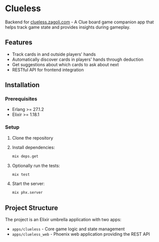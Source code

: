 # Clueless

Backend for [clueless.zagoli.com](https://clueless.zagoli.com) - A Clue board game companion app that helps track game state and provides insights during gameplay.

## Features

- Track cards in and outside players' hands
- Automatically discover cards in players' hands through deduction
- Get suggestions about which cards to ask about next
- RESTful API for frontend integration

## Installation

### Prerequisites

- Erlang >= 27.1.2
- Elixir >= 1.18.1

### Setup

1. Clone the repository
2. Install dependencies:

    ```bash
    mix deps.get
    ```

3. Optionally run the tests:

    ```bash
    mix test
    ```

4. Start the server:

    ```bash
    mix phx.server
    ```

## Project Structure

The project is an Elixir umbrella application with two apps:

- `apps/clueless` - Core game logic and state management
- `apps/clueless_web` - Phoenix web application providing the REST API
